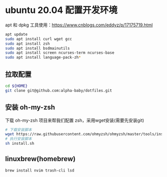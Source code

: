 # ubuntu 20.04 配置开发环境

apt 和 dpkg 工具使用：https://www.cnblogs.com/eddyz/p/17175719.html

```bash
apt update
sudo apt install curl wget gcc 
sudo apt install zsh
sudo apt install bsdmainutils
sudo apt install screen ncurses-term ncurses-base
sudo apt install language-pack-zh*
```

## 拉取配置

```bash
cd ${HOME}
git clone git@github.com:alpha-baby/dotfiles.git
```

## 安装 oh-my-zsh

下载 oh-my-zsh 项目来帮我们配置 zsh，采用wget安装(需要先安装git)

```bash
# 下载安装脚本
wget https://raw.githubusercontent.com/ohmyzsh/ohmyzsh/master/tools/install.sh
# 执行安装脚本
sh install.sh
```

## linuxbrew(homebrew)

```bash
brew install nvim trash-cli lsd
```